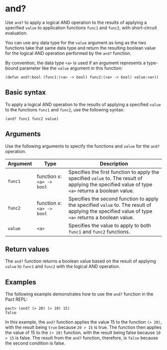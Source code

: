 # and?

Use `and?` to apply a logical AND operation to the results of applying a specified `value` to application functions `func1` and `func2`, with short-circuit evaluation.

You can use any data type for the `value` argument as long as the two functions take that same data type and return the resulting boolean value for the logical AND operation performed by the `and?` function.

By convention, the data type `<a>` is used if an argument represents a type-bound parameter like the `value` argument in this function: 

```pact
(defun and?:bool (func1:(<a> -> bool) func2:(<a> -> bool) value:<a>))
```

## Basic syntax

To apply a logical AND operation to the results of applying a specified `value` to the functions `func1` and `func2`, use the following syntax:

```pact
(and? func1 func2 value)
```

## Arguments

Use the following arguments to specify the functions and `value` for the `and?` operation.

| Argument | Type | Description |
| --- | --- | --- |
| `func1` | function x: `<a> -> bool` | Specifies the first function to apply the specified `value` to. The result of applying the specified value of type `<a>` returns a boolean value. |
| `func2` | function x: `<a> -> bool` | Specifies the second function to apply the specified `value` to. The result of applying the specified value of type `<a>` returns a boolean value.|
| `value` | `<a>` | Specifies the value to apply to both `func1` and `func2` functions. |

## Return values

The `and?` function returns a boolean value based on the result of applying `value` to `func1` and `func2` with the logical AND operation.

## Examples

The following example demonstrates how to use the `and?` function in the Pact REPL:

```pact
pact> (and? (> 20) (> 10) 15)
false
```

In this example, the `and?` function applies the value 15 to the function `(> 20)`, with the result being `true` because `20 > 15` is true.
The function then applies the value of 15 to the `(> 10)` function, with the result being false because `10 > 15` is false.
The result from the `and?` function, therefore, is `false` because the second condition is false.
